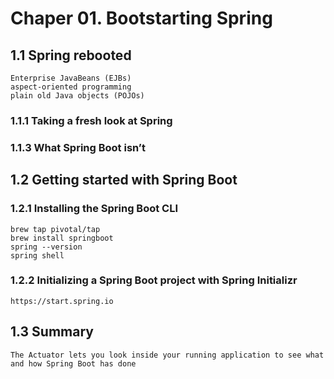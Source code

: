 # Chaper 01. Bootstarting Spring

## 1.1 Spring rebooted

    Enterprise JavaBeans (EJBs)
    aspect-oriented programming
    plain old Java objects (POJOs)

### 1.1.1 Taking a fresh look at Spring

### 1.1.3 What Spring Boot isn’t

## 1.2 Getting started with Spring Boot

### 1.2.1 Installing the Spring Boot CLI

    brew tap pivotal/tap
    brew install springboot
    spring --version
    spring shell

### 1.2.2 Initializing a Spring Boot project with Spring Initializr

    https://start.spring.io

## 1.3 Summary

    The Actuator lets you look inside your running application to see what
    and how Spring Boot has done

